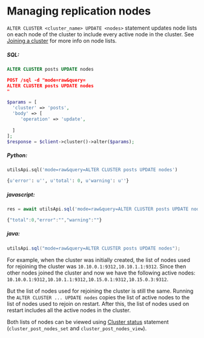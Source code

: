 # Managing replication nodes 

<!-- example managing replication nodes 1 -->
`ALTER CLUSTER <cluster_name> UPDATE <nodes>` statement updates node lists on each node of the cluster to include every active node in the cluster. See [Joining a cluster](Creating_a_cluster/Setting_up_replication/Joining_a_replication_cluster.md) for more info on node lists.


<!-- intro -->
##### SQL:

<!-- request SQL -->

```sql
ALTER CLUSTER posts UPDATE nodes
```

<!-- request HTTP -->

```json
POST /sql -d "mode=raw&query=
ALTER CLUSTER posts UPDATE nodes
"
```

<!-- request PHP -->

```php
$params = [
  'cluster' => 'posts',
  'body' => [
     'operation' => 'update',
     
  ]
];
$response = $client->cluster()->alter($params); 
```
<!-- intro -->
##### Python:

<!-- request Python -->

```python
utilsApi.sql('mode=raw&query=ALTER CLUSTER posts UPDATE nodes')
```

<!-- response Python -->
```python
{u'error': u'', u'total': 0, u'warning': u''}
```
<!-- intro -->
##### javascript:

<!-- request javascript -->

```javascript
res = await utilsApi.sql('mode=raw&query=ALTER CLUSTER posts UPDATE nodes');
```

<!-- response javascript -->
```javascript
{"total":0,"error":"","warning":""}
```

<!-- intro -->
##### java:

<!-- request Java -->

```java
utilsApi.sql("mode=raw&query=ALTER CLUSTER posts UPDATE nodes");
```
<!-- end -->


For example, when the cluster was initially created, the list of nodes used for rejoining the cluster was `10.10.0.1:9312,10.10.1.1:9312`. Since then other nodes joined the cluster and now we have the following active nodes: `10.10.0.1:9312,10.10.1.1:9312,10.15.0.1:9312,10.15.0.3:9312`.

But the list of nodes used for rejoining the cluster is still the same. Running the `ALTER CLUSTER ... UPDATE nodes` copies the list of active nodes to the list of nodes used to rejoin on restart. After this, the list of nodes used on restart includes all the active nodes in the cluster.

Both lists of nodes can be viewed using [Cluster status](Creating_a_cluster/Setting_up_replication/Replication_cluster_status.md) statement (`cluster_post_nodes_set` and `cluster_post_nodes_view`).
